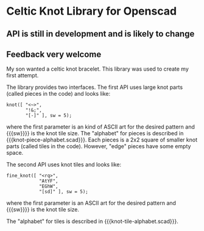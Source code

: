 Celtic Knot Library for Openscad
================================

API is still in development and is likely to change
---------------------------------------------------

Feedback very welcome
---------------------

My son wanted a celtic knot bracelet.  This library was used to create
my first attempt.

The library provides two interfaces.  The first API uses large knot
parts (called pieces in the code) and looks like:

    knot([ "<~>",
           "!&;",
           "[-]" ], sw = 5);

where the first parameter is an kind of ASCII art for the desired
pattern and {{{sw}}}} is the knot tile size.  The "alphabet" for
pieces is described in {{{knot-piece-alphabet.scad}}}.  Each pieces is
a 2x2 square of smaller knot parts (called tiles in the code).
However, "edge" pieces have some empty space.

The second API uses knot tiles and looks like:

    fine_knot([ "<rq>",
                "AtYF",
                "EGhW",
                "[sd]" ], sw = 5);

where the first parameter is an ASCII art for the desired pattern and
{{{sw}}}} is the knot tile size.

The "alphabet" for tiles is described in {{{knot-tile-alphabet.scad}}}.

